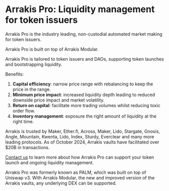 # Arrakis Pro: Liquidity management for token issuers

Arrakis Pro is the industry leading, non-custodial automated market making for token issuers.

Arrakis Pro is built on top of Arrakis Modular.

Arrakis Pro is tailored to token issuers and DAOs, supporting token launches and bootstrapping liquidity.

Benefits:
1. **Capital efficiency**: narrow price range with rebalancing to keep the price in the range.
2. **Minimum price impact**: increased liquidity depth leading to reduced downside price impact and market volatility.
3. **Return on capital**: facilitate more trading volumes whilst reducing toxic order flow.
4. **Inventory management**: exposure the right amount of liquidity at the right time.

Arrakis is trusted by Maker, Ether.fi, Across, Maker, Lido, Stargate, Gnosis, Angle, Mountain, Kwenta, Lido, Index, Sturdy, Everclear and many more leading protocols. As of October 2024, Arrakis vaults have facilitated over $20B in transactions.

[Contact us](https://qtbwfilnd5m.typeform.com/to/h3fluMwF) to learn more about how Arrakis Pro can support your token launch and ongoing liquidity management.

Arrakis Pro was formerly known as PALM, which was built on top of Uniswap v3. With Arrakis Modular, the new and improved version of the Arrakis vaults, any underlying DEX can be supported.
